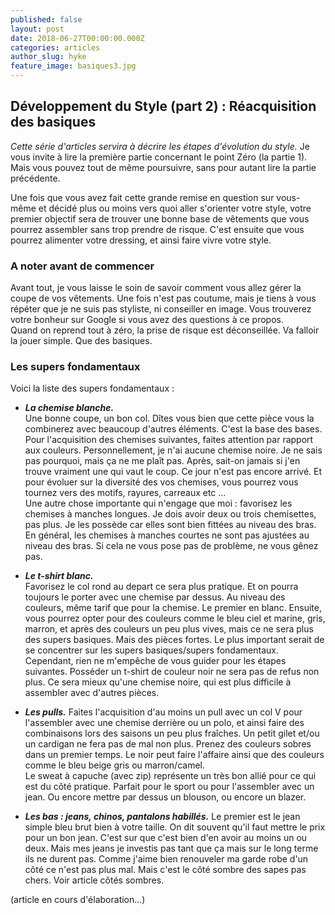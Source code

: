 ```yaml
---
published: false
layout: post
date: 2018-06-27T00:00:00.000Z
categories: articles
author_slug: hyke
feature_image: basiques3.jpg
---
```

## Développement du Style (part 2) : Réacquisition des basiques

*Cette série d'articles servira à décrire les étapes d'évolution du style.*
Je vous invite à lire la première partie concernant le point Zéro (la partie 1). Mais vous pouvez tout de même poursuivre, sans pour autant lire la partie précédente.  
  
  
Une fois que vous avez fait cette grande remise en question sur vous-même et décidé plus ou moins vers quoi aller s'orienter votre style, votre premier objectif sera de trouver une bonne base de vêtements que vous pourrez assembler sans trop prendre de risque. C'est ensuite que vous pourrez alimenter votre dressing, et ainsi faire vivre votre style.

### A noter avant de commencer

Avant tout, je vous laisse le soin de savoir comment vous allez gérer la coupe de vos vêtements. Une fois n'est pas coutume, mais je tiens à vous répéter que je ne suis pas styliste, ni conseiller en image. Vous trouverez votre bonheur sur Google si vous avez des questions à ce propos.  
Quand on reprend tout à zéro, la prise de risque est déconseillée. Va falloir la jouer simple. Que des basiques.

### Les supers fondamentaux

Voici la liste des supers fondamentaux :  

* ***La chemise blanche.***  
Une bonne coupe, un bon col. Dîtes vous bien que cette pièce vous la combinerez avec beaucoup d'autres éléments. C'est la base des bases. Pour l'acquisition des chemises suivantes, faites attention par rapport aux couleurs. Personnellement, je n'ai aucune chemise noire. Je ne sais pas pourquoi, mais ça ne me plaît pas. Après, sait-on jamais si j'en trouve vraiment une qui vaut le coup. Ce jour n'est pas encore arrivé. Et pour évoluer sur la diversité des vos chemises, vous pourrez vous tournez vers des motifs, rayures, carreaux etc ...  
Une autre chose importante qui n'engage que moi : favorisez les chemises à manches longues. Je dois avoir deux ou trois chemisettes, pas plus. Je les possède car elles sont bien fittées au niveau des bras. En général, les chemises à manches courtes ne sont pas ajustées au niveau des bras. Si cela ne vous pose pas de problème, ne vous gênez pas.

* ***Le t-shirt blanc.***  
Favorisez le col rond au depart ce sera plus pratique. Et on pourra toujours le porter avec une chemise par dessus. Au niveau des couleurs, même tarif que pour la chemise. Le premier en blanc. Ensuite, vous pourrez opter pour des couleurs comme le bleu ciel et marine, gris, marron, et après des couleurs un peu plus vives, mais ce ne sera plus des supers basiques. Mais des pièces fortes. Le plus important serait de se concentrer sur les supers basiques/supers fondamentaux. Cependant, rien ne m'empêche de vous guider pour les étapes suivantes.
Posséder un t-shirt de couleur noir ne sera pas de refus non plus. Ce sera mieux qu'une chemise noire, qui est plus difficile à assembler avec d'autres pièces.

* ***Les pulls.***
Faites l'acquisition d'au moins un pull avec un col V pour l'assembler avec une chemise derrière ou un polo, et ainsi faire des combinaisons lors des saisons un peu plus fraîches. Un petit gilet et/ou un cardigan ne fera pas de mal non plus. Prenez des couleurs sobres dans un premier temps. Le noir peut faire l'affaire ainsi que des couleurs comme le bleu beige gris ou marron/camel.  
Le sweat à capuche (avec zip) représente un très bon allié pour ce qui est du côté pratique. Parfait pour le sport ou pour l'assembler avec un jean. Ou encore mettre par dessus un blouson, ou encore un blazer.

* ***Les bas : jeans, chinos, pantalons habillés.***
Le premier est le jean simple bleu brut bien à votre taille. 
On dit souvent qu'il faut mettre le prix pour un bon jean. C'est sur que c'est bien d'en avoir au moins un ou deux. Mais mes jeans je investis pas tant que ça mais sur le long terme ils ne durent pas. Comme j'aime bien renouveler ma garde robe d'un côté ce n'est pas plus mal. Mais c'est le côté sombre des sapes pas chers. Voir article côtés sombres.

(article en cours d'élaboration...)
